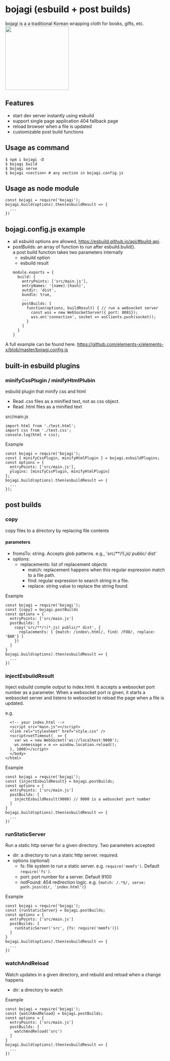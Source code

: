 # bojagi (esbuild + post builds)
bojagi is a a traditional Korean wrapping cloth for books, gifts, etc.  
<img src="https://user-images.githubusercontent.com/1437734/137397396-907b5436-7489-4a6f-8e5a-25b111397258.png" width=200 />

## Features
* start dev server instantly using esbuild
* support single page application 404 fallback page
* reload browser when a file is updated
* customizable post build functions

## Usage as command
```
$ npm i bojagi -D
$ bojagi build
$ bojagi serve
$ bojagi <section> # any section in bojagi.config.js
```

## Usage as node module
```
const bojagi = require('bojagi');
bojagi.build(options).then(esbuildResult => {
  ...
})
```

## bojagi.config.js example
* all esbuild options are allowed, https://esbuild.github.io/api/#build-api.
* postBuilds: an array of function to run after esbuild.build().  
  a post build function takes two parameters internally
    * esbuild option 
    * esbuild result
  ```
  module.exports = {
    build: {
      entryPoints: ['src/main.js'],
      entryNames: '[name]-[hash]',
      outdir: 'dist',
      bundle: true,
      ...
      postBuilds: [ 
        function(options, buildResult) { // run a websocket server
          const wss = new WebSocketServer({ port: 8081});
          wss.on('connection', socket => wsClients.push(socket));
        }
      ]
    }
  }
  ```
A full example can be found here.
https://github.com/elements-x/elements-x/blob/master/bojagi.config.js

## built-in esbuild plugins

### minifyCssPlugin / minifyHtmlPlubin
esbuild plugin that minify css and html
 * Read .css files as a minified text, not as css object.
 * Read .html files as a minified text

src/main.js
```
import html from './test.html';
import css from './test.css';
console.log(html + css);
```

Example
```
const bojagi = require('bojagi');
const { minifyCssPlugin, minifyHtmlPlugin } = bojagi.esbuildPlugins;
const options = {
  entryPoints: ['src/main.js'],
  plugins: [minifyCssPlugin, minifyHtmlPlugin]
};
bojagi.build(options).then(esbuildResult => {
  ...
});
```

## post builds

### copy
copy files to a directory by replacing file contents
#### parameters
* fromsTo: string. Accepts glob patterns. e.g., 'src/**/!(*.js) public/* dist'
* options:
  * replacements: list of replacement objects
    * match: replacement happens when this regular expression match to a file path.
    * find: regular expression to search string in a file.
    * replace: string value to replace the string found.

Example
```
const bojagi = require('bojagi');
const {copy} = bojagi.postBuilds
const options = { 
  entryPoints: ['src/main.js']
  postBuilds: [
    copy('src/**/!(*.js) public/* dist', {
      replacements: [ {match: /index\.html/, find: /FOO/, replace: 'BAR'} ]
    })
  ]
}
bojagi.build(options).then(esbuildResult => {
  ...
})
```

### injectEsbuildResult
Inject esbuild compile output to index.html.
It accepts a websocket port number as a parameter.
When a websocket port is given, it starts a websocket server and listens to websocket 
to reload the page when a file is updated.

e.g. 
```
  <!-- your index.html -->
  <script src="main.js"></script>
  <link rel="stylesheet" href="style.css" />
  <script>setTimeout(_ => { 
    var ws = new WebSocket('ws://localhost:9000');
    ws.onmessage = e => window.location.reload();
  }, 1000)</script>
  </body>
</html>
```

Example
```
const bojagi = require('bojagi');
const {injectEsbuildResult} = bojagi.postBuilds;
const options = { 
  entryPoints: ['src/main.js']
  postBuilds: [
    injectEsbuildResult(9000) // 9000 is a websocket port number
  ]
}
bojagi.build(options).then(esbuildResult => {
  ...
})
```

### runStaticServer
Run a static http server for a given directory. Two parameters accepted
* dir: a directory to run a static http server. required.
* options (optional)
  * fs: file system to run a static server. e.g. `require('memfs')`. Default `require('fs')`. 
  * port: port number for a server. Default 9100
  * notFound: 404 redirection logic.
    e.g. `{match: /.*$/, serve: path.join(dir, 'index.html')}`

Example
```
const bojagi = require('bojagi');
const {runStaticServer} = bojagi.postBuilds;
const options = { 
  entryPoints: ['src/main.js']
  postBuilds: [
    runStaticServer('src', {fs: require('memfs')}) 
  ]
}
bojagi.build(options).then(esbuildResult => {
  ...
})
```

### watchAndReload
Watch updates in a given directory, and rebuild and reload when a change happens
* dir: a directory to watch

Example
```
const bojagi = require('bojagi');
const {watchAndReload} = bojagi.postBuilds;
const options = { 
  entryPoints: ['src/main.js']
  postBuilds: [
    watchAndReload('src') 
  ]
}
bojagi.build(options).then(esbuildResult => {
  ...
})
```
